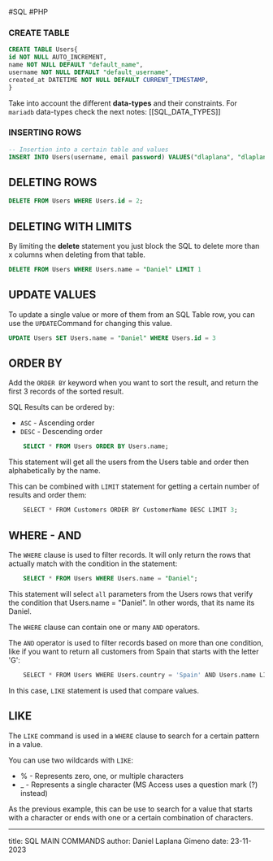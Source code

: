 #SQL #PHP 

### CREATE TABLE 

```SQL 
CREATE TABLE Users{
id NOT NULL AUTO_INCREMENT, 
name NOT NULL DEFAULT "default_name", 
username NOT NULL DEFAULT "default_username", 
created_at DATETIME NOT NULL DEFAULT CURRENT_TIMESTAMP, 
}
``` 

Take into account the different **data-types** and their constraints. 
For `mariadb` data-types check the next notes: [[SQL_DATA_TYPES]]
### INSERTING ROWS

```SQL 
-- Insertion into a certain table and values
INSERT INTO Users(username, email password) VALUES("dlaplana", "dlaplana@gmail.com", 1234); 
```

## DELETING ROWS

```SQL 
DELETE FROM Users WHERE Users.id = 2; 
```

## DELETING WITH LIMITS 

By limiting the **delete** statement you just block the SQL to delete more than x columns when deleting from that table. 

```SQL 
DELETE FROM Users WHERE Users.name = "Daniel" LIMIT 1
```

## UPDATE VALUES

To update a single value or more of them from an SQL Table row, you can use the ```UPDATE```Command for changing this value. 

```SQL 
UPDATE Users SET Users.name = "Daniel" WHERE Users.id = 3 
```

## ORDER BY 

Add the `ORDER BY` keyword when you want to sort the result, and return the first 3 records of the sorted result.

SQL Results can be ordered by: 
* ```ASC``` - Ascending order
* ```DESC``` - Descending order

```SQL 
	SELECT * FROM Users ORDER BY Users.name; 
```

This statement will get all the users from the Users table and order then alphabetically by the name. 

This can be combined with ```LIMIT``` statement for getting a certain number of results and order them: 
```SQL 
	SELECT * FROM Customers ORDER BY CustomerName DESC LIMIT 3;
```

## WHERE  - AND 

The `WHERE` clause is used to filter records. It will only return the rows that actually match with the condition in the statement: 
```SQL 
	SELECT * FROM Users WHERE Users.name = "Daniel"; 
```
This statement will select `all` parameters from the Users rows that verify the condition that Users.name = "Daniel". In other words, that its name its Daniel. 

The `WHERE` clause can contain one or many `AND` operators.

The `AND` operator is used to filter records based on more than one condition, like if you want to return all customers from Spain that starts with the letter 'G':

```SQL
	SELECT * FROM Users WHERE Users.country = 'Spain' AND Users.name LIKE 'G%'
```

In this case, ```LIKE``` statement is used that compare values. 

## LIKE 

The `LIKE` command is used in a ```WHERE``` clause to search for a certain pattern in a value.

You can use two wildcards with `LIKE`: 

- % - Represents zero, one, or multiple characters
- _ - Represents a single character (MS Access uses a question mark (?) instead)

As the previous example, this can be use to search for a value that starts with a character or ends with one or a certain combination of characters. 

--- 
title: SQL MAIN COMMANDS
author: Daniel Laplana Gimeno 
date: 23-11-2023



